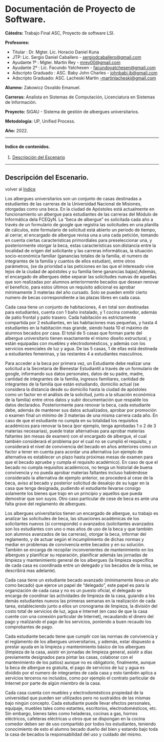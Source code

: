 # Documentación de Proyecto de Software. 

**Cátedra:** Trabajo Final ASC, Proyecto de software LSI.

**Profesores:**
    
  - Titular : Dr. Mgter. Lic. Horacio Daniel Kuna 
  - JTP: Lic. Sergio Daniel Caballero - sergiodcaballero@gmail.com
  - Ayudante 1º : Mgter. Martin Rey  - mrey00@gmail.com
  - Ayudante 2º : Lic. Facundo Yatchesen - facundoyatchesen@gmail.com
  - Adscripto Graduado : ASC. Baby John Charles - johnbabi.jb@gmail.com
  - Adscripto Graduado: ASC. Lacheski Martin -martinlacheski@gmail.com

**Alumno:** Zakowicz Osvaldo Emanuel.

**Carreras:** Analista en Sistemas de Computación, Licenciatura en Sistemas de Información.

**Proyecto:** SiGAU - Sistema de gestión de albergues universitarios.

**Metodología:** UP, Unified Process.

**Año:** 2022.

---

#### Indice de contenidos.

1. [Descripción del Escenario](#descripción-del-escenario)


---

## Descripción del Escenario. 

volver al [Indice](#indice-de-contenidos)

Los albergues universitarios son un conjunto de casas destinadas a estudiantes de las carreras de la Universidad Nacional de Misiones, otorgadas como una beca. En la ciudad de Apóstoles está actualmente en funcionamiento un albergue para estudiantes de las carreras del Módulo de Informática dela FCEQyN. La “beca de albergue” es solicitada cada año a través de un formulario de google que registra las solicitudes en una planilla de cálculos, este formulario de solicitud está abierto un periodo de tiempo, al cerrar, el encargado de albergue revisa una a una cada petición, tomando en cuenta ciertas características primordiales para preseleccionar una, y posteriormente otorgar la beca, estas características son:distancia entre la localidad de origen del solicitante y las carreras informáticas, la situación socio-económica familiar (ganancias totales de la familia, el numero de integrantes de la familia y cuantos de ellos estudian), entre otros parámetros, (se da prioridad a las peticiones en las que el interesado vive lejos de la ciudad de apóstoles y su familia tiene ganancias bajas);Además, el encargado de albergues debe separar las solicitudes nuevas de aquellas que son realizadas por alumnos anteriormente becados que desean renovar el beneficio, para estos últimos un requisito adicional es aprobar mínimamente 3 materias del año cursado. Solo se pueden emitir cierto numero de becas correspondiente a las plazas libres en cada casa.
 
Cada casa tiene un conjunto de habitaciones, 4 en total son destinadas para estudiantes, cuenta con 1 baño instalado, y 1 cocina comedor, además de patio frontal y patio trasero. Cada habitación es estrictamente compartida por 2 estudiantes, en las habitaciones mas pequeñas, y hasta 4 estudiantes en la habitación mas grande, siendo hasta 10 el máximo de alumnos becados por casa. El total de 5 casas que forman parte del albergue universitario tienen exactamente el mismo diseño estructural, y están equipadas con muebles y electrodomésticos, y además con los servicios esenciales de luz y agua. De las 5 casas, 1 de ellas está destinada a estudiantes femeninas, y las restantes 4 a estudiantes masculinos. 
 
Para acceder a la beca por primera vez, un Estudiante debe realizar una solicitud a la Secretaria de Bienestar Estudiantil a través de un formulario de google, informando sus datos personales, datos de su padre, madre, cantidad de integrantes de la familia, ingresos familiares, cantidad de integrantes de la familia que están estudiando, domicilio actual (se considera la distancia desde su domicilio hasta la ciudad de apóstoles como un factor en el análisis de la solicitud, junto a la situación económica de la familia) entre otros datos y subir documentación que respalde los datos declarados. Posteriormente para renovar la beca, cada estudiante debe, además de mantener sus datos actualizados, aprobar por promoción o examen final un mínimo de 3 materias de una misma carrera cada año. En caso de que el estudiante no cumpla en su totalidad los requisitos académicos para renovar la beca (por ejemplo, tenga aprobadas 1 o 2 de 3 materias necesarias), puede tratar alternativas para aprobar materias faltantes (en mesas de examen) con el encargado de albergue, el cual también considerará el problema por el cual no se cumplió el requisito, y considerará el nivel de convivencia del becado en años anteriores como un factor a tener en cuenta para acordar una alternativa (un ejemplo de alternativa es establecer un plazo hasta próximas mesas de examen para que el becado apruebe y cumpla el requisito académico). En caso de que el becado no cumpla requisitos académicos, no tenga un historial de buena convivencia y no pueda aprobar materias faltantes incluso habiéndose considerado la alternativa de ejemplo anterior, se procederá al cese de la beca, aviso al becado y posterior solicitud de desalojo de su lugar en la casa que tenga designada, pudiendo el estudiante llevarse consigo solamente los bienes que trajo en un principio y aquellos que pueda demostrar que son suyos. Otro caso particular de cese de beca es ante una falta grave del reglamento de albergues. 
 
Los albergues universitarios tienen un encargado de albergue, su trabajo es analizar las solicitudes de beca, las situaciones académicas de los solicitantes nuevos (si corresponde) o avanzados (solicitantes avanzados son los estudiantes con uno o mas años de uso de la beca y que también son alumnos avanzados de las carreras), otorgar la beca, informar del reglamento, y de actuar según el incumplimiento de dichas normas y mediar en problemas de convivencia entre becados y en su solución. También se encarga de recopilar inconvenientes de mantenimiento en los albergues y planificar su reparación, planificar además las jornadas de limpieza y mantenimiento general de los albergues (la limpieza específica de cada casa es coordinada entre un delegado y los becados de la misa, se describirá mas adelante). 
 
Cada casa tiene un estudiante becado avanzado (mínimamente lleva un año como becado) que ejerce un papel de “delegado”, este papel es para la organización de cada casa y no es un puesto oficial, el delegado se encarga de coordinar las actividades de limpieza de la casa, guiando a los demás estudiantes nuevos las primeras semanas en la realización de cada tarea, estableciendo junto a ellos un cronograma de limpieza, la división del costo total de servicios de luz, agua e Internet (en caso de que la casa cuente con una conexión particular de Internet), recaudando el dinero del pago y realizando el pago de los servicios, poniendo a buen recaudo los comprobantes de pago. 
 
Cada estudiante becado tiene que cumplir con las normas de convivencia y el reglamento de los albergues universitarios, y además, estar dispuesto a prestar ayuda en la limpieza y mantenimiento básico de los albergues (limpieza de la casa, asistir en jornadas de limpieza general, asistir a días previamente designados para pintar las casas, colaborar con el mantenimiento de los patios) aunque no es obligatorio, finalmente, aunque la beca de albergue es gratuita, el pago de servicios de luz y agua es dividido por el numero de integrantes de cada casa y esto también aplica a servicios terceros no incluidos, como por ejemplo el contrato particular de Internet por parte de algún miembro de la casa. 
 
Cada casa cuenta con muebles y electrodomésticos propiedad de la universidad que pueden ser utilizados pero no sustraídos de las mismas bajo ningún concepto. Cada estudiante puede llevar efectos personales, equipaje, muebles tales como estantes, escritorios, electrodomésticos, etc. Sin embargo, bienes tales como heladeras, cocinas a gas, hornos eléctricos, cafeteras eléctricas u otros que se dispongan en la cocina comedor deben ser de uso compartido por todos los estudiantes, teniendo conocimiento de esto el alumno becado dueño del bien y estando bajo toda la casa de becados la responsabilidad del uso y cuidado del mismo.


